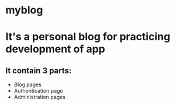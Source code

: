 # myblog
# It's a personal blog for practicing development of app
## It contain 3 parts:
- Blog pages
- Authentication page
- Administration pages

